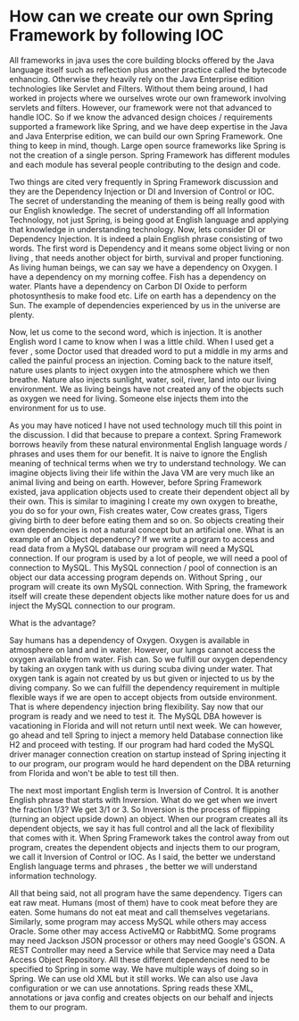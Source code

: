 # How can we create our own Spring Framework by following IOC

All frameworks in java uses the core building blocks offered by the Java language itself such as reflection plus another practice called the bytecode enhancing. Otherwise they heavily rely on the Java Enterprise edition technologies like Servlet and Filters. Without them being around, I had worked in projects where we ourselves wrote our own framework involving servlets and filters. However, our framework were not that advanced to handle IOC. So if we know the advanced design choices / requirements supported a framework like Spring, and we have deep expertise in the Java and Java Enterprise edition, we can build our own Spring Framework. One thing to keep in mind, though. Large open source frameworks like Spring is not the creation of a single person. Spring Framework has different modules and each module has several people contributing to the design and code.

Two things are cited very frequently in Spring Framework discussion and they are the Dependency Injection or DI and Inversion of Control or IOC. The secret of understanding the meaning of them is being really good with our English knowledge. The secret of understanding off all Information Technology, not just Spring,  is being good at English language and applying that knowledge in understanding technology. Now, lets consider DI or Dependency Injection. It is indeed a plain English phrase consisting of two words. The first word is Dependency and it means some object living or non living , that needs another object for birth, survival and proper functioning. As living human beings, we can say we have a dependency on Oxygen. I have a dependency on my morning coffee. Fish has a dependency on water. Plants have a dependency on Carbon DI Oxide to perform photosynthesis to make food etc. Life on earth has a dependency on the Sun. The example of dependencies experienced by us in the universe are plenty. 

Now, let us come to the second word, which is injection. It is another English word I came to know when I was a little child. When I used get a fever , some Doctor used that dreaded word to put a middle in my arms and called the painful process an injection. Coming back to the nature itself, nature uses plants to inject oxygen into the atmosphere which we then breathe. Nature also injects sunlight, water, soil, river, land into our living environment. We as living beings have not created any of the objects such as oxygen we need for living. Someone else injects them into the environment for us to use. 

As you may have noticed I have not used technology much till this point in the discussion. I did that because to prepare a context. Spring Framework borrows heavily from these natural environmental English language words / phrases and uses them for our benefit. It is naive to ignore the English meaning of technical terms when we try to understand technology. We can imagine objects living their life within the Java VM are very much like an animal living and being on earth. However, before Spring Framework existed, java application objects used to create their dependent object all by their own. This is similar to imagining I create my own oxygen to breathe, you do so for your own, Fish creates water, Cow creates grass, Tigers giving birth to deer before eating them and so on. So objects creating their own dependencies is not a natural concept but an artificial one. What is an example of an Object dependency? If we write a program to access and read data from a MySQL database our program will need a MySQL connection. If our program is used by a lot of people, we will need a pool of connection to MySQL. This MySQL connection / pool of connection is an object our data accessing program depends on. Without Spring , our program will create its own MySQL connection. With Spring, the framework itself will create these dependent objects like mother nature does for us and inject the MySQL connection to our program. 

What is the advantage?

Say humans has a dependency of Oxygen. Oxygen is available in atmosphere on land and in water. However, our lungs cannot access the oxygen available from water. Fish can. So we fulfill our oxygen dependency by taking an oxygen tank with us during scuba diving under water. That oxygen tank is again not created by us but given or injected to us by the diving company. So we can fulfill the dependency requirement in multiple flexible ways if we are open to accept objects from outside environment. That is where dependency injection bring flexibility. Say  now that our program is ready and we need to test it. The MySQL DBA however is vacationing in Florida and will not return until next week. We can however, go ahead and tell Spring to inject a memory held Database connection like H2 and proceed with testing. If our program had hard coded the MySQL driver manager connection creation on startup instead of Spring injecting it to our program, our program would he hard dependent on the DBA returning from Florida and won't be able to test till then.

The next most important English term is Inversion of Control. It is another English phrase that starts with Inversion. What do we get when we invert the fraction 1/3? We get 3/1 or 3. So Inversion is the process of flipping (turning an object upside down) an object. When our program creates all its dependent objects, we say it has full control and all the lack of flexibility that comes with it. When Spring Framework takes the control away from out program, creates the dependent objects and injects them to our program, we call it Inversion of Control or IOC. As I said, the better we understand English language terms and phrases , the better we will understand information technology.

All that being said, not all program have the same dependency. Tigers can eat raw meat. Humans (most of them) have to cook meat before they are eaten. Some humans do not eat meat and call themselves vegetarians. Similarly, some program may access MySQL while others may access Oracle. Some other may access ActiveMQ or RabbitMQ. Some programs may need Jackson JSON processor or others may need Google's GSON. A REST Controller may need a Service while that Service may need a Data Access Object Repository. All these different dependencies need to be specified to Spring in some way. We have multiple ways of doing so in Spring. We can use old XML but it still works. We can also use Java configuration or we can use annotations. Spring reads these XML, annotations or java config and creates objects on our behalf and injects them to our program. 
